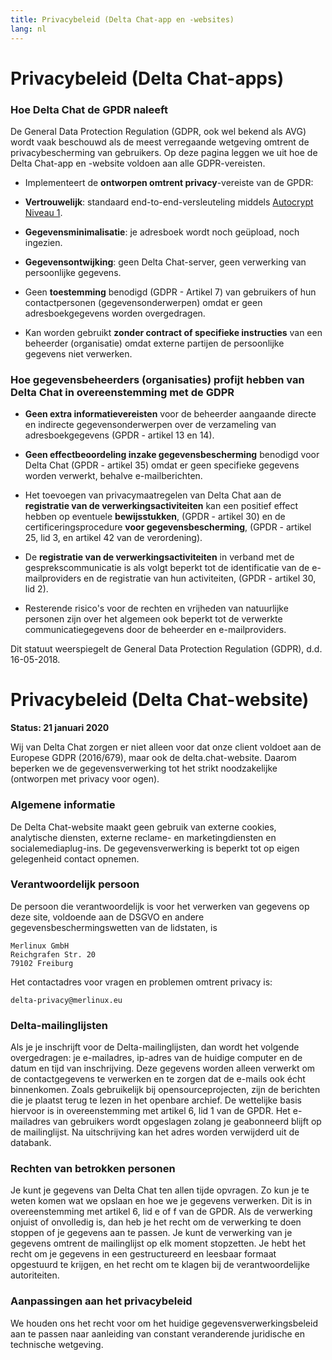 ```yaml
---
title: Privacybeleid (Delta Chat-app en -websites)
lang: nl
---
```


# Privacybeleid (Delta Chat-apps)

###  Hoe Delta Chat de GPDR naleeft 

De General Data Protection Regulation (GDPR, ook wel bekend als AVG) wordt vaak beschouwd
als de meest verregaande wetgeving omtrent de privacybescherming van gebruikers. 
Op deze pagina leggen we uit hoe de Delta Chat-app en -website voldoen 
aan alle GDPR-vereisten. 

- Implementeert de **ontworpen omtrent privacy**-vereiste van de GPDR:

- **Vertrouwelijk**: standaard end-to-end-versleuteling middels [Autocrypt
  Niveau 1](https://autocrypt.org).

- **Gegevensminimalisatie**: je adresboek wordt noch geüpload, noch ingezien.

- **Gegevensontwijking**: geen Delta Chat-server, geen verwerking van persoonlijke gegevens.

- Geen **toestemming** benodigd (GDPR - Artikel 7) van gebruikers of hun contactpersonen (gegevensonderwerpen) omdat er geen adresboekgegevens worden overgedragen.

- Kan worden gebruikt **zonder contract of specifieke instructies** van een beheerder (organisatie) omdat externe partijen de persoonlijke gegevens niet verwerken.


### Hoe gegevensbeheerders (organisaties) profijt hebben van Delta Chat in overeenstemming met de GDPR

- **Geen extra informatievereisten** voor de beheerder aangaande directe en indirecte gegevensonderwerpen
  over de verzameling van adresboekgegevens (GPDR - artikel 13 en 14).

- **Geen effectbeoordeling inzake gegevensbescherming** benodigd voor Delta Chat (GPDR - artikel 35) omdat er geen specifieke gegevens worden verwerkt, behalve e-mailberichten.

- Het toevoegen van privacymaatregelen van Delta Chat aan de 
 **registratie van de verwerkingsactiviteiten** kan een positief effect hebben 
 op eventuele **bewijsstukken**, (GPDR - artikel 30) 
 en de certificeringsprocedure **voor gegevensbescherming**, (GPDR - artikel 25, lid 3, en artikel 42 van de verordening).

- De **registratie van de verwerkingsactiviteiten** in verband met de gesprekscommunicatie is als volgt
 beperkt tot de identificatie van de e-mailproviders en de registratie van hun activiteiten, (GPDR - artikel 30, lid 2).

- Resterende risico's voor de rechten en vrijheden van natuurlijke personen 
 zijn over het algemeen ook beperkt tot de verwerkte communicatiegegevens 
 door de beheerder en e-mailproviders.



Dit statuut weerspiegelt de General Data Protection Regulation (GDPR), d.d. 16-05-2018.

# Privacybeleid (Delta Chat-website)

**Status: 21 januari 2020**

Wij van Delta Chat zorgen er niet alleen voor dat onze client
voldoet aan de Europese GDPR (2016/679), maar ook de delta.chat-website.
Daarom beperken we de gegevensverwerking tot het strikt noodzakelijke (ontworpen met privacy voor ogen).

### Algemene informatie

De Delta Chat-website maakt geen gebruik van externe cookies, analytische diensten,
externe reclame- en marketingdiensten en socialemediaplug-ins.
De gegevensverwerking is beperkt tot op eigen gelegenheid contact opnemen.

### Verantwoordelijk persoon

De persoon die verantwoordelijk is voor het verwerken van gegevens op deze site,
voldoende aan de DSGVO en andere gegevensbeschermingswetten
van de lidstaten, is

	Merlinux GmbH
	Reichgrafen Str. 20 
	79102 Freiburg

Het contactadres voor vragen en problemen omtrent privacy is:

	delta-privacy@merlinux.eu

### Delta-mailinglijsten

Als je je inschrijft voor de Delta-mailinglijsten, dan wordt het volgende overgedragen:
je e-mailadres, ip-adres van de huidige computer en de datum en tijd
van inschrijving. Deze gegevens worden alleen verwerkt om
de contactgegevens te verwerken en te zorgen dat de e-mails ook écht
binnenkomen. Zoals gebruikelijk bij opensourceprojecten, zijn de berichten die je plaatst
terug te lezen in het openbare archief. De wettelijke basis hiervoor is in overeenstemming
met artikel 6, lid 1 van de GPDR. Het e-mailadres van gebruikers
wordt opgeslagen zolang je geabonneerd blijft op de mailinglijst. Na uitschrijving
kan het adres worden verwijderd uit de databank.

### Rechten van betrokken personen

Je kunt je gegevens van Delta Chat ten allen tijde opvragen. Zo kun je te weten komen
wat we opslaan en hoe we je gegevens verwerken. Dit is in overeenstemming met artikel 6, lid e of f
van de GPDR. Als de verwerking onjuist of onvolledig is, dan heb je het recht
om de verwerking te doen stoppen of je gegevens aan te passen. Je kunt de
verwerking van je gegevens omtrent de mailinglijst op elk moment stopzetten. Je hebt
het recht om je gegevens in een gestructureerd en leesbaar formaat opgestuurd te krijgen, en 
het recht om te klagen bij de verantwoordelijke autoriteiten.

### Aanpassingen aan het privacybeleid

We houden ons het recht voor om het huidige gegevensverwerkingsbeleid aan te passen
naar aanleiding van constant veranderende juridische en technische wetgeving.


